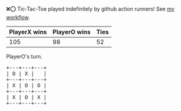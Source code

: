 :x::o: Tic-Tac-Toe played indefinitely by github action runners! See [my workflow](.github/workflows/play.yaml).

|PlayerX wins|PlayerO wins|Ties|
|-|-|-|
|105|98|52|

PlayerO's turn.

<pre>
+---+---+---+
| O | X |   |
+---+---+---+
| X | O | O |
+---+---+---+
| X | O | X |
+---+---+---+
</pre>